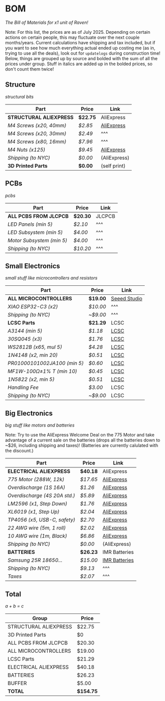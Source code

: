 # BOM
*The Bill of Materials for x1 unit of Raven!*

Note: For this list, the prices are as of July 2025. Depending on certain actions on certain people, this may fluctuate over the next couple months/years. Current calculations have shipping and tax included, but if you want to see how much everything actual ended up costing me (as in, trying to use all the deals), look out for `updatelogs` during construction time! Below, things are grouped up by source and bolded with the sum of all the prices under group. Stuff in italics are added up in the bolded prices, so don't count them twice!

## Structure
*structural bits*

| Part                          | Price         | Link          |
|-------------------------------|---------------|---------------|
| **STRUCTURAL ALIEXPRESS**     | **$22.75**    | AliExpress    |
| *M4 Screws (x20, 40mm)*       | *$2.85*       | [AliExpress](https://www.aliexpress.us/item/3256804341271555.html) |
| *M4 Screws (x20, 30mm)*       | *$2.49*       | ^^^           |
| *M4 Screws (x80, 16mm)*       | *$7.96*       | ^^^           |
| *M4 Nuts (x125)*              | *$9.45*       | [AliExpress](https://www.aliexpress.us/item/3256807407546447.html) |
| *Shipping (to NYC)*           | *$0.00*       | (AliExpress)  |
| **3D Printed Parts**          | **$0.00**     | (self print)  |


## PCBs
*pcbs*

| Part                          | Price         | Link          |
|-------------------------------|---------------|---------------|
| **ALL PCBS FROM JLCPCB**      | **$20.30**    | JLCPCB        |
| *LED Panels (min 5)*          | *$2.10*       | ^^^           |
| *LED Subsystem (min 5)*       | *$4.00*       | ^^^           |
| *Motor Subsystem (min 5)*     | *$4.00*       | ^^^           |
| *Shipping (to NYC)*           | *$10.20*      | ^^^           |


## Small Electronics
*small stuff like microcontrollers and resistors*

| Part                          | Price         | Link          |
|-------------------------------|---------------|---------------|
| **ALL MICROCONTROLLERS**      | **$19.00**    | [Seeed Studio](https://www.seeedstudio.com/Seeed-XIAO-ESP32C3-p-5431.html) |
| *XIAO ESP32-C3 (x2)*          | *$10.00*      | ^^^           |
| *Shipping (to NYC)*           | ~*$9.00*      | ^^^           | (need to find better options)
| **LCSC Parts**                | **$21.29**    | LCSC          |
| *A3144 (min 5)*               | *$1.18*       | [LCSC](https://lcsc.com/product-detail/Hall-Switches_JSMSEMI-A3144EUA-T-JSM_C18188954.html) |
| *30SQ045 (x3)*                | *$1.76*       | [LCSC](https://lcsc.com/product-detail/Schottky-Diodes_LGE-30SQ045_C2903878.html) |
| *WS2812B (x65, mul 5)*        | *$4.28*       | [LCSC](https://lcsc.com/product-detail/RGB-LEDs-Built-in-IC_Worldsemi-WS2812B-B-W_C114586.html) |
| *1N4148 (x2, min 20)*         | *$0.51*       | [LCSC](https://lcsc.com/product-detail/Switching-Diodes_onsemi-1N4148_C258182.html) |
| *PR01000101002JA100 (min 5)*  | *$0.60*       | [LCSC](https://lcsc.com/product-detail/Through-Hole-Resistors_VISHAY-PR01000101002JA100_C1366567.html) |
| *MF1W-100Ω±1% T (min 10)*     | *$0.45*       | [LCSC](https://lcsc.com/product-detail/Through-Hole-Resistors_CCO-Chian-Chia-Elec-MF1W-100-1-T_C119469.html) |
| *1N5822 (x2, min 5)*          | *$0.51*       | [LCSC](https://lcsc.com/product-detail/Schottky-Diodes_MDD-Microdiode-Semiconductor-1N5822_C2476.html) |
| *Handling Fee*                | *$3.00*       | LCSC          |
| *Shipping (to NYC)*           | ~*$9.00*      | LCSC          |


## Big Electronics
*big stuff like motors and batteries*

Note: Try to use the AliExpress Welcome Deal on the 775 Motor and take advantage of a current sale on the batteries (drops all the batteries down to ~$26, including shipping and taxes)! (Batteries are currently calulated with the discount.)

| Part                          | Price         | Link          |
|-------------------------------|---------------|---------------|
| **ELECTRICAL ALIEXPRESS**     | **$40.18**    | AliExpress    |
| *775 Motor (288W, 12k)*       | *$17.65*      | [AliExpress](https://www.aliexpress.us/item/3256807114067845.html) |
| *Overdischarge (1S 16A)*      | *$1.26*       | [AliExpress](https://www.aliexpress.us/item/3256805852468677.html) |
| *Overdischarge (4S 20A std.)* | *$5.89*       | [AliExpress](https://www.aliexpress.us/item/3256806720463818.html) |
| *LM2596 (x1, Step Down)*      | *$1.76*       | [AliExpress](https://www.aliexpress.us/item/3256805963034065.html) |
| *XL6019 (x1, Step Up)*        | *$2.04*       | [AliExpress](https://www.aliexpress.us/item/2255800011462620.html) |
| *TP4056 (x5, USB-C, safety)*  | *$2.70*       | [AliExpress](https://www.aliexpress.us/item/3256807959506419.html) |
| *22 AWG wire (5m, 1 roll)*    | *$2.02*       | [AliExpress](https://www.aliexpress.us/item/3256807263561521.html) |
| *10 AWG wire (1m, Black)*     | *$6.86*       | [AliExpress](https://www.aliexpress.us/item/3256807572728671.html) |
| *Shipping (to NYC)*           | *$0.00*       | (AliExpress)  |
| **BATTERIES**                 | **$26.23**    | IMR Batteries |
| *Samsung 25R 18650...*        | *$15.00*      | [IMR Batteries](https://imrbatteries.com/products/samsung-25r-18650-2500mah-20a-battery) |
| *Shipping (to NYC)*           | *$9.13*       | ^^^           |
| *Taxes*                       | *$2.07*       | ^^^           |


## Total
*a + b = c*

| Group                         | Price         |
|-------------------------------|---------------|
| STRUCTURAL ALIEXPRESS         | $22.75        |
| 3D Printed Parts              | $0            |
| ALL PCBS FROM JLCPCB          | $20.30        |
| ALL MICROCONTROLLERS          | $19.00        |
| LCSC Parts                    | $21.29        |
| ELECTRICAL ALIEXPRESS         | $40.18        |
| BATTERIES                     | $26.23        |
| BUFFER                        | $5.00         |
| **TOTAL**                     | **$154.75**   |
